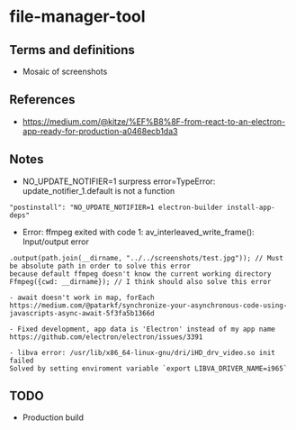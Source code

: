 # file-manager-tool

## Terms and definitions
- Mosaic of screenshots

## References
- https://medium.com/@kitze/%EF%B8%8F-from-react-to-an-electron-app-ready-for-production-a0468ecb1da3

## Notes
- NO_UPDATE_NOTIFIER=1 surpress error=TypeError: update_notifier_1.default is not a function
```
"postinstall": "NO_UPDATE_NOTIFIER=1 electron-builder install-app-deps"
```
- Error: ffmpeg exited with code 1: av_interleaved_write_frame(): Input/output error
```
.output(path.join(__dirname, "../../screenshots/test.jpg")); // Must be absolute path in order to solve this error
because default ffmpeg doesn't know the current working directory
Ffmpeg({cwd: __dirname}); // I think should also solve this error

- await doesn't work in map, forEach
https://medium.com/@patarkf/synchronize-your-asynchronous-code-using-javascripts-async-await-5f3fa5b1366d

- Fixed development, app data is 'Electron' instead of my app name
https://github.com/electron/electron/issues/3391

- libva error: /usr/lib/x86_64-linux-gnu/dri/iHD_drv_video.so init failed
Solved by setting enviroment variable `export LIBVA_DRIVER_NAME=i965`
```

## TODO
- Production build
